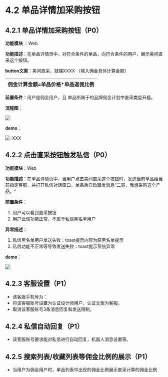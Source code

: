 # 4.2 单品详情加采购按钮

## 4.2.1 单品详情加采购按钮（P0）

**功能模块** ：Web

**功能描述**：在单品详情页中，对符合条件的单品，向符合条件的用户，展示美间直采这个按钮。

**button文案**：美间直采，就赚XXXX  （填入佣金具体计算金额）

| 佣金计算金额=单品价格\*单品返佣比例 |
| --- |


**前置条件**：用户是佣金用户，且 单品所属于的品牌佣金计划中直采类型开启。

**流程图**：

![](http://192.168.1.75/documents/%E5%BA%94%E7%94%A8Web/Sprint28/_book/assets/%E5%8D%95%E5%93%81%E8%AF%A6%E6%83%85.png)

**demo**：

![-XXX](http://192.168.1.75/documents/%E5%BA%94%E7%94%A8Web/Sprint28/_book/assets/%E5%B1%8F%E5%B9%95%E5%BF%AB%E7%85%A7%202018-05-29%20%E4%B8%8A%E5%8D%8811.38.28.png)



## 4.2.2 点击直采按钮触发私信（P0）

**功能模块**：Web

**功能描述**：在单品详情页中，当用户点击美间直采这个按钮时，发送当前单品给当前指定客服，并打开私信对话窗口。单品后自动跟发消息“二哥，我想采购这个产品。“

**前置条件**：

1. 用户可以看到直采按钮
2. 用户云信功能正常，不属于私信黑名单用户

**异常描述**：

1. 私信黑名单用户发送失败：toast提示内容为原黑名单提示
2. 私信功能不正常等导致发送失败：toast提示系统异常

**demo**：

![](http://192.168.1.75/documents/%E5%BA%94%E7%94%A8Web/Sprint28/_book/assets/%E5%B1%8F%E5%B9%95%E5%BF%AB%E7%85%A7%202018-05-29%20%E4%B8%8A%E5%8D%8811.58.57.png)



## 4.2.3 客服设置（P1）

* 该客服手机号为：
* 将该客服账号设置为认证设计师用户，认证文案为客服。
* 取消该客服账号3条消息回复和发送限制。

## 4.2.4 私信自动回复（P1）

* 该客服账号要求能对私信进行自动回复，机器人消息设置等。

## 4.2.5 搜索列表/收藏列表等佣金比例的展示（P1）

* 当用户为佣金用户时，单品列表中出现的佣金比例展示直采计算的佣金比例

